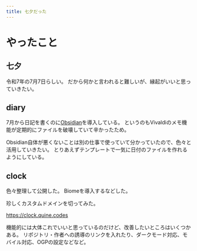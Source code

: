 ```yaml
---
title: 七夕だった
---
```


# やったこと

## 七夕

令和7年の7月7日らしい。
だから何かと言われると難しいが、縁起がいいと思っていきたい。

## diary

7月から日記を書くのに[Obsidian](https://obsidian.md)を導入している。
というのもVivaldiのメモ機能が定期的にファイルを破壊していて辛かったため。

Obsidian自体が悪くないことは別の仕事で使っていて分かっていたので、色々と活用していきたい。
とりあえずテンプレートで一気に日付のファイルを作れるようにしている。

## clock

色々整理して公開した。
Biomeを導入するなどした。

珍しくカスタムドメインを切ってみた。

<https://clock.quine.codes>

機能的には大体これでいいと思っているのだけど、改善したいところはいくつかある。
リポジトリ・作者への誘導のリンクを入れたり、ダークモード対応、モバイル対応、OGPの設定などなど。
